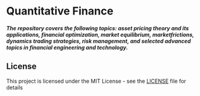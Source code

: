 # Quantitative Finance
##### The repository covers the following topics: asset pricing theory and its applications, financial optimization, market equilibrium, marketfrictions, dynamics trading strategies, risk management, and selected advanced topics in financial engineering and technology.



## License
This project is licensed under the MIT License - see the [LICENSE](LICENSE) file for details
